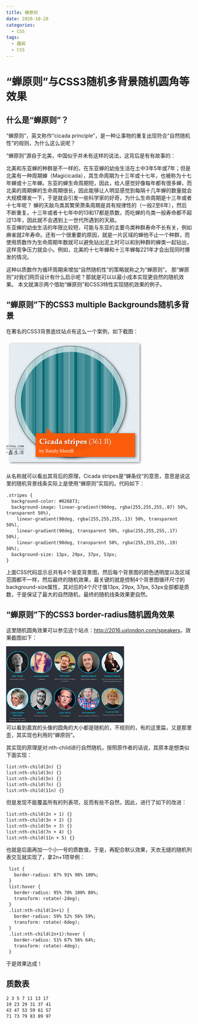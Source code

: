 ```yaml
---
title: 蝉原则
date: 2020-10-28
categories: 
  - CSS
tags: 
  - 趣闻
  - CSS
---
```

# “蝉原则”与CSS3随机多背景随机圆角等效果

## 什么是“蝉原则”？

“蝉原则”，英文称作“cicada principle”，是一种让事物的重复出现符合“自然随机性”的规则，为什么这么说呢？  

“蝉原则”源自于北美，中国似乎并未有这样的说法，这背后是有有故事的：  

北美和东亚蝉的种群是不一样的，在东亚蝉的幼虫生活在土中3年5年或7年；但是北美有一种周期蝉（Magicicada），其生命周期为十三年或十七年，也被称为十七年蝉或十三年蝉。东亚的蝉生命周期短，因此，给人感觉好像每年都有很多蝉，而北美的周期蝉的生命周期很长，因此能够让人明显感觉到每隔十几年蝉的数量就会大规模爆发一下，于是就会引发一些科学家的好奇，为什么生命周期是十三年或者十七年呢？
蝉的天敌鸟类其繁荣萧条周期是具有规律性的（一般2至6年），然后不断重复。十三年或者十七年中的13和17都是质数，而吃蝉的鸟类一般寿命都不超过13年，因此就不会遇到上一世代所遇到的天敌。  
东亚蝉的幼虫生活的年限比较短，可能与东亚的主要鸟类种群寿命不长有关，例如麻雀就2年寿命。还有一个很重要的原因，就是一片区域的蝉他不止一个种群，而使用质数作为生命周期年数就可以避免钻出泥土时可以和别种群的蝉类一起钻出，这样竞争压力就会小。例如，北美的十七年蝉和十三年蝉每221年才会出现同时爆发的情况。  

这种以质数作为循环周期来增加“自然随机性”的策略就称之为“蝉原则”。
那“蝉原则”对我们网页设计有什么启示呢？那就是可以以最小成本实现更自然的随机效果。
本文就演示两个借助“蝉原则”和CSS3特性实现随机效果的例子。

## “蝉原则”下的CSS3 multiple Backgrounds随机多背景

在著名的CSS3背景底纹站点有这么一个案例，如下截图：  

![效果展示](assets/蝉原则/bg.png)  

从名称就可以看出其背后的原理，Cicada stripes是“蝉条纹”的意思，意思是说这里的随机背景线条实际上是使用“蝉原则”实现的。代码如下：

```
.stripes {
  background-color: #026873;
  background-image: linear-gradient(90deg, rgba(255,255,255,.07) 50%, transparent 50%),
    linear-gradient(90deg, rgba(255,255,255,.13) 50%, transparent 50%),
    linear-gradient(90deg, transparent 50%, rgba(255,255,255,.17) 50%),
    linear-gradient(90deg, transparent 50%, rgba(255,255,255,.19) 50%);
  background-size: 13px, 29px, 37px, 53px;
}
```

上面CSS代码显示总共有4个渐变背景图，然后每个背景图的颜色透明度以及区域范围都不一样，然后最终的随机效果，最关键的就是控制4个背景图循环尺寸的background-size属性，其对应的4个尺寸值13px, 29px, 37px, 53px全部都是质数，于是保证了最大的自然随机，最终的随机线条效果更自然。

## “蝉原则”下的CSS3 border-radius随机圆角效果

这里随机圆角效果可以参见这个站点：<http://2016.uxlondon.com/speakers>，效果截图如下：  

![效果展示](assets/蝉原则/radiu.jpg)  
可以看到嘉宾的头像的圆角的大小都是随机的，不规则的，有的这里扁，又是那里歪，其实现也利用的“蝉原则”。  

其实现的原理是对:nth-child进行自然随机，按照原作者的话说，其原本是想类似下面实现：  

```
list:nth-child(2n) {}
list:nth-child(3n) {}
list:nth-child(5n) {}
list:nth-child(7n) {}
list:nth-child(11n) {}
```

但是发现不能覆盖所有的列表项，反而有些不自然，因此，进行了如下的改进：  

```
list:nth-child(2n + 1) {}
list:nth-child(3n + 2) {}
list:nth-child(5n + 3) {}
list:nth-child(7n + 4) {}
list:nth-child(11n + 5) {}
```

也就是后面再加一个小一号的质数值，于是，再配合默认效果，天衣无缝的随机列表交互就实现了，拿2n+1项举例：

```
 list {
   border-radius: 87% 91% 98% 100%;
 }
 list:hover {
   border-radius: 95% 70% 100% 80%;
   transform: rotate(-2deg);
 }
 .list:nth-child(2n+1) {
   border-radius: 59% 52% 56% 59%;
   transform: rotate(-6deg);
 }
 .list:nth-child(2n+1):hover {
   border-radius: 51% 67% 56% 64%;
   transform: rotate(-4deg);
 }
```

于是效果达成！

## 质数表

```
2 3 5 7 11 13 17
19 23 29 31 37 41
43 47 53 59 61 57 
71 73 79 83 89 97
```
